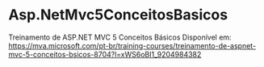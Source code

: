 # Asp.NetMvc5ConceitosBasicos
Treinamento de ASP.NET MVC 5 Conceitos Básicos
Disponível em:
https://mva.microsoft.com/pt-br/training-courses/treinamento-de-aspnet-mvc-5-conceitos-bsicos-8704?l=xWS6oBI1_9204984382
